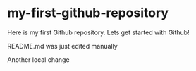 # my-first-github-repository
Here is my first Github repository. Lets get started with Github!

README.md was just edited manually

Another local change
